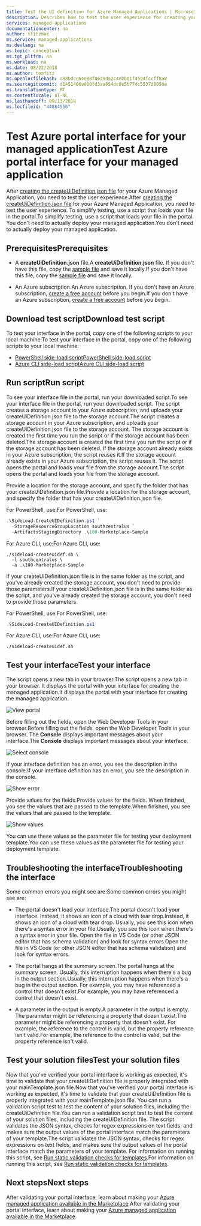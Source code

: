 ```yaml
---
title: Test the UI definition for Azure Managed Applications | Microsoft Docs
description: Describes how to test the user experience for creating your Azure Managed Application through the portal.
services: managed-applications
documentationcenter: na
author: tfitzmac
ms.service: managed-applications
ms.devlang: na
ms.topic: conceptual
ms.tgt_pltfrm: na
ms.workload: na
ms.date: 08/22/2018
ms.author: tomfitz
ms.openlocfilehash: c88bdce64e88f8639da2c4ebb01f4594fccff8a0
ms.sourcegitcommit: d1451406a010fd3aa854dc8e5b77dc5537d8050e
ms.translationtype: MT
ms.contentlocale: nl-NL
ms.lasthandoff: 09/13/2018
ms.locfileid: "44864556"
---
```

# <a name="test-azure-portal-interface-for-your-managed-application"></a><span data-ttu-id="1c806-103">Test Azure portal interface for your managed application</span><span class="sxs-lookup"><span data-stu-id="1c806-103">Test Azure portal interface for your managed application</span></span>
<span data-ttu-id="1c806-104">After [creating the createUiDefinition.json file](create-uidefinition-overview.md) for your Azure Managed Application, you need to test the user experience.</span><span class="sxs-lookup"><span data-stu-id="1c806-104">After [creating the createUiDefinition.json file](create-uidefinition-overview.md) for your Azure Managed Application, you need to test the user experience.</span></span> <span data-ttu-id="1c806-105">To simplify testing, use a script that loads your file in the portal.</span><span class="sxs-lookup"><span data-stu-id="1c806-105">To simplify testing, use a script that loads your file in the portal.</span></span> <span data-ttu-id="1c806-106">You don't need to actually deploy your managed application.</span><span class="sxs-lookup"><span data-stu-id="1c806-106">You don't need to actually deploy your managed application.</span></span>

## <a name="prerequisites"></a><span data-ttu-id="1c806-107">Prerequisites</span><span class="sxs-lookup"><span data-stu-id="1c806-107">Prerequisites</span></span>

* <span data-ttu-id="1c806-108">A **createUiDefinition.json** file.</span><span class="sxs-lookup"><span data-stu-id="1c806-108">A **createUiDefinition.json** file.</span></span> <span data-ttu-id="1c806-109">If you don't have this file, copy the [sample file](https://github.com/Azure/azure-quickstart-templates/blob/master/100-marketplace-sample/createUiDefinition.json) and save it locally.</span><span class="sxs-lookup"><span data-stu-id="1c806-109">If you don't have this file, copy the [sample file](https://github.com/Azure/azure-quickstart-templates/blob/master/100-marketplace-sample/createUiDefinition.json) and save it locally.</span></span>

* <span data-ttu-id="1c806-110">An Azure subscription.</span><span class="sxs-lookup"><span data-stu-id="1c806-110">An Azure subscription.</span></span> <span data-ttu-id="1c806-111">If you don't have an Azure subscription, [create a free account](https://azure.microsoft.com/free/) before you begin.</span><span class="sxs-lookup"><span data-stu-id="1c806-111">If you don't have an Azure subscription, [create a free account](https://azure.microsoft.com/free/) before you begin.</span></span>

## <a name="download-test-script"></a><span data-ttu-id="1c806-112">Download test script</span><span class="sxs-lookup"><span data-stu-id="1c806-112">Download test script</span></span>

<span data-ttu-id="1c806-113">To test your interface in the portal, copy one of the following scripts to your local machine:</span><span class="sxs-lookup"><span data-stu-id="1c806-113">To test your interface in the portal, copy one of the following scripts to your local machine:</span></span>

* [<span data-ttu-id="1c806-114">PowerShell side-load script</span><span class="sxs-lookup"><span data-stu-id="1c806-114">PowerShell side-load script</span></span>](https://github.com/Azure/azure-quickstart-templates/blob/master/SideLoad-CreateUIDefinition.ps1)
* [<span data-ttu-id="1c806-115">Azure CLI side-load script</span><span class="sxs-lookup"><span data-stu-id="1c806-115">Azure CLI side-load script</span></span>](https://github.com/Azure/azure-quickstart-templates/blob/master/sideload-createuidef.sh)

## <a name="run-script"></a><span data-ttu-id="1c806-116">Run script</span><span class="sxs-lookup"><span data-stu-id="1c806-116">Run script</span></span>

<span data-ttu-id="1c806-117">To see your interface file in the portal, run your downloaded script.</span><span class="sxs-lookup"><span data-stu-id="1c806-117">To see your interface file in the portal, run your downloaded script.</span></span> <span data-ttu-id="1c806-118">The script creates a storage account in your Azure subscription, and uploads your createUiDefinition.json file to the storage account.</span><span class="sxs-lookup"><span data-stu-id="1c806-118">The script creates a storage account in your Azure subscription, and uploads your createUiDefinition.json file to the storage account.</span></span> <span data-ttu-id="1c806-119">The storage account is created the first time you run the script or if the storage account has been deleted.</span><span class="sxs-lookup"><span data-stu-id="1c806-119">The storage account is created the first time you run the script or if the storage account has been deleted.</span></span> <span data-ttu-id="1c806-120">If the storage account already exists in your Azure subscription, the script reuses it.</span><span class="sxs-lookup"><span data-stu-id="1c806-120">If the storage account already exists in your Azure subscription, the script reuses it.</span></span> <span data-ttu-id="1c806-121">The script opens the portal and loads your file from the storage account.</span><span class="sxs-lookup"><span data-stu-id="1c806-121">The script opens the portal and loads your file from the storage account.</span></span>

<span data-ttu-id="1c806-122">Provide a location for the storage account, and specify the folder that has your createUiDefinition.json file.</span><span class="sxs-lookup"><span data-stu-id="1c806-122">Provide a location for the storage account, and specify the folder that has your createUiDefinition.json file.</span></span>

<span data-ttu-id="1c806-123">For PowerShell, use:</span><span class="sxs-lookup"><span data-stu-id="1c806-123">For PowerShell, use:</span></span>

```powershell
.\SideLoad-CreateUIDefinition.ps1 `
  -StorageResourceGroupLocation southcentralus `
  -ArtifactsStagingDirectory .\100-Marketplace-Sample
```

<span data-ttu-id="1c806-124">For Azure CLI, use:</span><span class="sxs-lookup"><span data-stu-id="1c806-124">For Azure CLI, use:</span></span>

```azurecli
./sideload-createuidef.sh \
  -l southcentralus \
  -a .\100-Marketplace-Sample
```

<span data-ttu-id="1c806-125">If your createUiDefinition.json file is in the same folder as the script, and you've already created the storage account, you don't need to provide those parameters.</span><span class="sxs-lookup"><span data-stu-id="1c806-125">If your createUiDefinition.json file is in the same folder as the script, and you've already created the storage account, you don't need to provide those parameters.</span></span>

<span data-ttu-id="1c806-126">For PowerShell, use:</span><span class="sxs-lookup"><span data-stu-id="1c806-126">For PowerShell, use:</span></span>

```powershell
.\SideLoad-CreateUIDefinition.ps1
```

<span data-ttu-id="1c806-127">For Azure CLI, use:</span><span class="sxs-lookup"><span data-stu-id="1c806-127">For Azure CLI, use:</span></span>

```azurecli
./sideload-createuidef.sh
```

## <a name="test-your-interface"></a><span data-ttu-id="1c806-128">Test your interface</span><span class="sxs-lookup"><span data-stu-id="1c806-128">Test your interface</span></span>

<span data-ttu-id="1c806-129">The script opens a new tab in your browser.</span><span class="sxs-lookup"><span data-stu-id="1c806-129">The script opens a new tab in your browser.</span></span> <span data-ttu-id="1c806-130">It displays the portal with your interface for creating the managed application.</span><span class="sxs-lookup"><span data-stu-id="1c806-130">It displays the portal with your interface for creating the managed application.</span></span>

![View portal](./media/test-createuidefinition/view-portal.png)

<span data-ttu-id="1c806-132">Before filling out the fields, open the Web Developer Tools in your browser.</span><span class="sxs-lookup"><span data-stu-id="1c806-132">Before filling out the fields, open the Web Developer Tools in your browser.</span></span> <span data-ttu-id="1c806-133">The **Console** displays important messages about your interface.</span><span class="sxs-lookup"><span data-stu-id="1c806-133">The **Console** displays important messages about your interface.</span></span>

![Select console](./media/test-createuidefinition/select-console.png)

<span data-ttu-id="1c806-135">If your interface definition has an error, you see the description in the console.</span><span class="sxs-lookup"><span data-stu-id="1c806-135">If your interface definition has an error, you see the description in the console.</span></span>

![Show error](./media/test-createuidefinition/show-error.png)

<span data-ttu-id="1c806-137">Provide values for the fields.</span><span class="sxs-lookup"><span data-stu-id="1c806-137">Provide values for the fields.</span></span> <span data-ttu-id="1c806-138">When finished, you see the values that are passed to the template.</span><span class="sxs-lookup"><span data-stu-id="1c806-138">When finished, you see the values that are passed to the template.</span></span>

![Show values](./media/test-createuidefinition/show-json.png)

<span data-ttu-id="1c806-140">You can use these values as the parameter file for testing your deployment template.</span><span class="sxs-lookup"><span data-stu-id="1c806-140">You can use these values as the parameter file for testing your deployment template.</span></span>

## <a name="troubleshooting-the-interface"></a><span data-ttu-id="1c806-141">Troubleshooting the interface</span><span class="sxs-lookup"><span data-stu-id="1c806-141">Troubleshooting the interface</span></span>

<span data-ttu-id="1c806-142">Some common errors you might see are:</span><span class="sxs-lookup"><span data-stu-id="1c806-142">Some common errors you might see are:</span></span>

* <span data-ttu-id="1c806-143">The portal doesn't load your interface.</span><span class="sxs-lookup"><span data-stu-id="1c806-143">The portal doesn't load your interface.</span></span> <span data-ttu-id="1c806-144">Instead, it shows an icon of a cloud with tear drop.</span><span class="sxs-lookup"><span data-stu-id="1c806-144">Instead, it shows an icon of a cloud with tear drop.</span></span> <span data-ttu-id="1c806-145">Usually, you see this icon when there's a syntax error in your file.</span><span class="sxs-lookup"><span data-stu-id="1c806-145">Usually, you see this icon when there's a syntax error in your file.</span></span> <span data-ttu-id="1c806-146">Open the file in VS Code (or other JSON editor that has schema validation) and look for syntax errors.</span><span class="sxs-lookup"><span data-stu-id="1c806-146">Open the file in VS Code (or other JSON editor that has schema validation) and look for syntax errors.</span></span>

* <span data-ttu-id="1c806-147">The portal hangs at the summary screen.</span><span class="sxs-lookup"><span data-stu-id="1c806-147">The portal hangs at the summary screen.</span></span> <span data-ttu-id="1c806-148">Usually, this interruption happens when there's a bug in the output section.</span><span class="sxs-lookup"><span data-stu-id="1c806-148">Usually, this interruption happens when there's a bug in the output section.</span></span> <span data-ttu-id="1c806-149">For example, you may have referenced a control that doesn't exist.</span><span class="sxs-lookup"><span data-stu-id="1c806-149">For example, you may have referenced a control that doesn't exist.</span></span>

* <span data-ttu-id="1c806-150">A parameter in the output is empty.</span><span class="sxs-lookup"><span data-stu-id="1c806-150">A parameter in the output is empty.</span></span> <span data-ttu-id="1c806-151">The parameter might be referencing a property that doesn't exist.</span><span class="sxs-lookup"><span data-stu-id="1c806-151">The parameter might be referencing a property that doesn't exist.</span></span> <span data-ttu-id="1c806-152">For example, the reference to the control is valid, but the property reference isn't valid.</span><span class="sxs-lookup"><span data-stu-id="1c806-152">For example, the reference to the control is valid, but the property reference isn't valid.</span></span>

## <a name="test-your-solution-files"></a><span data-ttu-id="1c806-153">Test your solution files</span><span class="sxs-lookup"><span data-stu-id="1c806-153">Test your solution files</span></span>

<span data-ttu-id="1c806-154">Now that you've verified your portal interface is working as expected, it's time to validate that your createUiDefinition file is properly integrated with your mainTemplate.json file.</span><span class="sxs-lookup"><span data-stu-id="1c806-154">Now that you've verified your portal interface is working as expected, it's time to validate that your createUiDefinition file is properly integrated with your mainTemplate.json file.</span></span> <span data-ttu-id="1c806-155">You can run a validation script test to test the content of your solution files, including the createUiDefinition file.</span><span class="sxs-lookup"><span data-stu-id="1c806-155">You can run a validation script test to test the content of your solution files, including the createUiDefinition file.</span></span> <span data-ttu-id="1c806-156">The script validates the JSON syntax, checks for regex expressions on text fields, and makes sure the output values of the portal interface match the parameters of your template.</span><span class="sxs-lookup"><span data-stu-id="1c806-156">The script validates the JSON syntax, checks for regex expressions on text fields, and makes sure the output values of the portal interface match the parameters of your template.</span></span> <span data-ttu-id="1c806-157">For information on running this script, see [Run static validation checks for templates](https://github.com/Azure/azure-quickstart-templates/tree/master/test/template-validation-tests).</span><span class="sxs-lookup"><span data-stu-id="1c806-157">For information on running this script, see [Run static validation checks for templates](https://github.com/Azure/azure-quickstart-templates/tree/master/test/template-validation-tests).</span></span>

## <a name="next-steps"></a><span data-ttu-id="1c806-158">Next steps</span><span class="sxs-lookup"><span data-stu-id="1c806-158">Next steps</span></span>

<span data-ttu-id="1c806-159">After validating your portal interface, learn about making your [Azure managed application available in the Marketplace](publish-marketplace-app.md).</span><span class="sxs-lookup"><span data-stu-id="1c806-159">After validating your portal interface, learn about making your [Azure managed application available in the Marketplace](publish-marketplace-app.md).</span></span>
